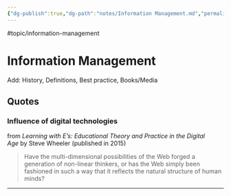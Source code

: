 ```yaml
---
{"dg-publish":true,"dg-path":"notes/Information Management.md","permalink":"/notes/information-management/","created":"2025-02-01T01:57:02.314-05:00","updated":"2025-03-08T15:16:46.613-05:00"}
---
```


#topic/information-management 

# Information Management

Add: History, Definitions, Best practice, Books/Media

## Quotes

### Influence of digital technologies
from _Learning with E’s: Educational Theory and Practice in the Digital Age_ by Steve Wheeler (published in 2015)

> Have the multi-dimensional possibilities of the Web forged a generation of non-linear thinkers, or has the Web simply been fashioned in such a way that it reflects the natural structure of human minds?
---
